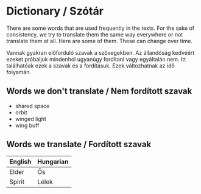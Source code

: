 # Dictionary / Szótár

There are some words that are used frequently in the texts. For the sake of consistency, we try to translate them the same way everywhere or not translate them at all. Here are some of them. These can change over time.

Vannak gyakran előforduló szavak a szövegekben. Az állandóság kedvéért ezeket próbáljuk mindenhol ugyanúgy fordítani vagy egyáltalán nem. Itt találhatóak ezek a szavak és a fordításuk. Ezek változhatnak az idő folyamán.

## Words we don't translate / Nem fordított szavak

- shared space
- orbit
- winged light
- wing buff

## Words we translate / Fordított szavak

| English | Hungarian |
| ------- | --------- |
| Elder   | Ős        |
| Spirit  | Lélek     |
